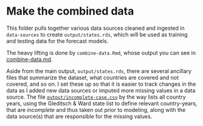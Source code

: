 Make the combined data
======================

This folder pulls together various data sources cleaned and ingested in `data-sources` to create `output/states.rds`, which will be used as training and testing data for the forecast models. 

The heavy lifting is done by `combine-data.Rmd`, whose output you can see in [combine-data.md](combine-data.md). 

Aside from the main output, `output/states.rds`, there are several ancillary files that summarize the dataset, what countries are covered and not covered, and so on. I set these up so that it is easier to track changes in the data as I added new data sources or imputed more missing values in a data source. The file [`output/incomplete-case.csv`](make-data/output/incomplete-cases.csv) by the way lists all country years, using the Gleditsch & Ward state list to define relevant country-years, that are *incomplete* and thus taken out prior to modeling, along with the data source(s) that are responsible for the missing values. 

